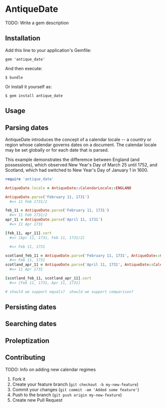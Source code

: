 # AntiqueDate

TODO: Write a gem description





## Installation

Add this line to your application's Gemfile:

    gem 'antique_date'

And then execute:

    $ bundle

Or install it yourself as:

    $ gem install antique_date

## Usage


## Parsing dates

AntiqueDate introduces the concept of a calendar locale -- a country 
or region whose calendar governs dates on a document.  The calendar
locale may be set globally or for each date that is parsed.

This example demonstrates the differemce between England (and 
possessions), which observed New Year's Day of March 25 until 1752, 
and Scotland, which had switched to New Year's Day of January 1
in 1600.

```ruby
require 'antique_date'

AntiqueDate.locale = AntiqueDate::CalendarLocale::ENGLAND

AntiqueDate.parse('February 11, 1731')
  #=> 11 Feb 1731/2

feb_11 = AntiqueDate.parse('February 11, 1731')
  #=> 11 Feb 1731/2
apr_11 = AntiqueDate.parse('April 11, 1731')
  #=> 11 Apr 1731

[feb_11, apr_11].sort
  #=> [Apr 11, 1731, Feb 11, 1731/2]

  #=> Feb 11, 1731

scotland_feb_11 = AntiqueDate.parse('February 11, 1731', AntiqueDate::CalendarLocale::SCOTLAND)
  #=> Feb 11, 1731
scotland_apr_11 = AntiqueDate.parse('April 11, 1731', AntiqueDate::CalendarLocale::SCOTLAND)
  #=> 11 Apr 1731

[scotland_feb_11, scotland_apr_11].sort
  #=> [Feb 11, 1731, Apr 11, 1731]

# should we support equals?  should we support comparison?
```

## Persisting dates

## Searching dates

## Proleptization

## Contributing

TODO: Info on adding new calendar regimes

1. Fork it
2. Create your feature branch (`git checkout -b my-new-feature`)
3. Commit your changes (`git commit -am 'Added some feature'`)
4. Push to the branch (`git push origin my-new-feature`)
5. Create new Pull Request
